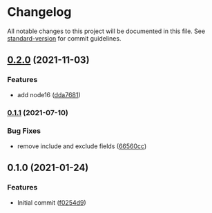 # Changelog

All notable changes to this project will be documented in this file. See [standard-version](https://github.com/conventional-changelog/standard-version) for commit guidelines.

## [0.2.0](https://github.com/stardust-configs/tsconfig/compare/v0.1.1...v0.2.0) (2021-11-03)


### Features

* add node16 ([dda7681](https://github.com/stardust-configs/tsconfig/commit/dda7681354ffdc8bbf0281ffd6b61d8a87503128))

### [0.1.1](https://github.com/stardust-configs/tsconfig/compare/v0.1.0...v0.1.1) (2021-07-10)


### Bug Fixes

* remove include and exclude fields ([66560cc](https://github.com/stardust-configs/tsconfig/commit/66560ccb932471c8dd17cc886c0e1e0ec49c1f58))

## 0.1.0 (2021-01-24)


### Features

* Initial commit ([f0254d9](https://github.com/stardust-configs/tsconfig/commit/f0254d9f5a60dda89a2b964fde4c92dc05625dad))
